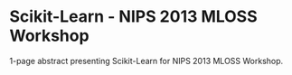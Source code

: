 Scikit-Learn - NIPS 2013 MLOSS Workshop
=======================================

1-page abstract presenting Scikit-Learn for NIPS 2013 MLOSS Workshop.
